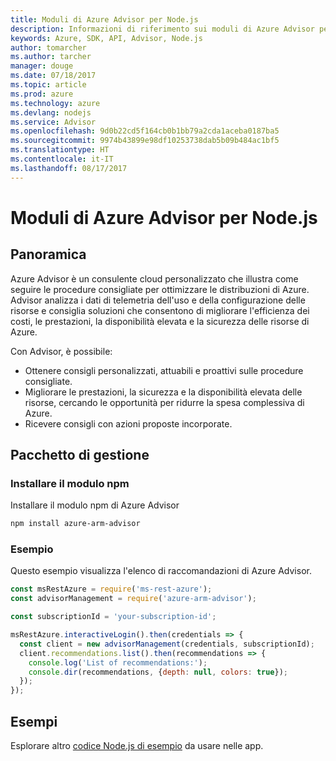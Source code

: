 ```yaml
---
title: Moduli di Azure Advisor per Node.js
description: Informazioni di riferimento sui moduli di Azure Advisor per Node.js
keywords: Azure, SDK, API, Advisor, Node.js
author: tomarcher
ms.author: tarcher
manager: douge
ms.date: 07/18/2017
ms.topic: article
ms.prod: azure
ms.technology: azure
ms.devlang: nodejs
ms.service: Advisor
ms.openlocfilehash: 9d0b22cd5f164cb0b1bb79a2cda1aceba0187ba5
ms.sourcegitcommit: 9974b43899e98df10253738dab5b09b484ac1bf5
ms.translationtype: HT
ms.contentlocale: it-IT
ms.lasthandoff: 08/17/2017
---
```

# <a name="azure-advisor-modules-for-nodejs"></a>Moduli di Azure Advisor per Node.js

## <a name="overview"></a>Panoramica

Azure Advisor è un consulente cloud personalizzato che illustra come seguire le procedure consigliate per ottimizzare le distribuzioni di Azure. Advisor analizza i dati di telemetria dell'uso e della configurazione delle risorse e consiglia soluzioni che consentono di migliorare l'efficienza dei costi, le prestazioni, la disponibilità elevata e la sicurezza delle risorse di Azure.

Con Advisor, è possibile:
- Ottenere consigli personalizzati, attuabili e proattivi sulle procedure consigliate.
- Migliorare le prestazioni, la sicurezza e la disponibilità elevata delle risorse, cercando le opportunità per ridurre la spesa complessiva di Azure.
- Ricevere consigli con azioni proposte incorporate.

## <a name="management-package"></a>Pacchetto di gestione

### <a name="install-the-npm-module"></a>Installare il modulo npm

Installare il modulo npm di Azure Advisor

```bash
npm install azure-arm-advisor
```

### <a name="example"></a>Esempio

Questo esempio visualizza l'elenco di raccomandazioni di Azure Advisor.

```javascript
const msRestAzure = require('ms-rest-azure');
const advisorManagement = require('azure-arm-advisor');

const subscriptionId = 'your-subscription-id';

msRestAzure.interactiveLogin().then(credentials => {
  const client = new advisorManagement(credentials, subscriptionId);
  client.recommendations.list().then(recommendations => {
    console.log('List of recommendations:');
    console.dir(recommendations, {depth: null, colors: true});
  });
});
```

## <a name="samples"></a>Esempi

Esplorare altro [codice Node.js di esempio](https://azure.microsoft.com/resources/samples/?platform=nodejs) da usare nelle app.
